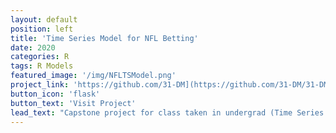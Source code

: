 ```yaml
---
layout: default
position: left
title: 'Time Series Model for NFL Betting'
date: 2020
categories: R
tags: R Models
featured_image: '/img/NFLTSModel.png'
project_link: 'https://github.com/31-DM](https://github.com/31-DM/31-DM.github.io/tree/master/TimeSeries'
button_icon: 'flask'
button_text: 'Visit Project'
lead_text: "Capstone project for class taken in undergrad (Time Series Modeling for Business)"
---
```

